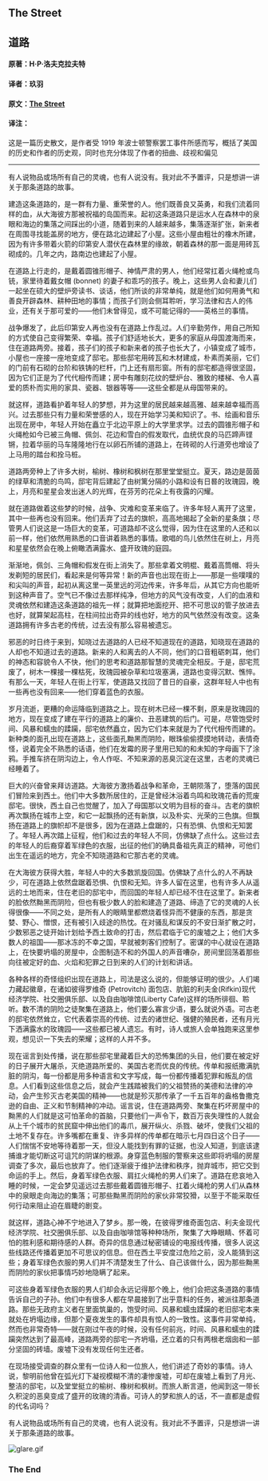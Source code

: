 ## The Street

## 道路

#### 原著：H·P·洛夫克拉夫特

#### 译者：玖羽

#### 原文：[The Street](http://www.hplovecraft.com/writings/texts/fiction/s.asp)

#### 译注：

这是一篇历史散文，是作者受 1919 年波士顿警察罢工事件所感而写，概括了美国的历史和作者的历史观，同时也充分体现了作者的扭曲、歧视和偏见

---

有人说物品或场所有自己的灵魂，也有人说没有。我对此不予置评，只是想讲一讲关于那条道路的故事。

建造这条道路的，是一群有力量、重荣誉的人。他们既善良又英勇，和我们流着同样的血，从大海彼方那被祝福的岛国而来。起初这条道路只是运水人在森林中的泉眼和海边的集落之间踩出的小道，随着到来的人越来越多，集落逐渐扩张，新来者在周围寻找能盖房的地方，便在路北边建起了小屋。这些小屋由粗壮的橡木所建，因为有许多带着火箭的印第安人潜伏在森林里的缘故，朝着森林的那一面是用砖瓦砌成的。几年之内，路南边也建起了小屋。

在道路上行走的，是戴着圆锥形帽子、神情严肃的男人，他们经常扛着火绳枪或鸟铳，家里待着戴女帽 (bonnet) 的妻子和乖巧的孩子。晚上，这些男人会和妻儿们一起坐在硕大的壁炉旁读书、谈话，他们所谈的非常单纯，就是他们如何用勇气和善良开辟森林、耕种田地的事情；而孩子们则会侧耳聆听，学习法律和古人的伟业，还有关于那可爱的——他们未曾得见，或不可能记得的——英格兰的事情。

战争爆发了，此后印第安人再也没有在道路上作乱过。人们辛勤劳作，用自己所知的方式使自己变得繁荣、幸福。孩子们舒适地长大，更多的家庭从母国渡海而来，住在道路两旁。接着，孩子们的孩子和新来者的孩子也长大了，小镇变成了城市，小屋也一座接一座地变成了邸宅。那些邸宅用砖瓦和木材建成，朴素而美丽，它们的门前有石砌的台阶和铁铸的栏杆，门上还有扇形窗。所有的邸宅都造得很坚固，因为它们正是为了代代相传而建；房中有雕刻花纹的壁炉台、雅致的楼梯、令人喜爱的质朴而实用的家具、瓷器、银器等等——这些全都是从母国带来的。

就这样，道路看护着年轻人的梦想，并为这里的居民越来越高雅、越来越幸福而高兴。过去那些只有力量和荣誉感的人，现在开始学习美和知识了。书、绘画和音乐出现在房中，年轻人开始在矗立于北边平原上的大学里求学。过去的圆锥形帽子和火绳枪如今已被三角帽、佩剑、花边和雪白的假发取代，血统优良的马匹蹄声铿锵，拉着华丽的马车隆隆地行在以卵石所铺的道路上，在砖砌的人行道旁也增设了上马用的踏台和拴马桩。

道路两旁种上了许多大树，榆树、橡树和枫树在那里堂堂挺立。夏天，路边是茵茵的绿草和清脆的鸟鸣，邸宅背后建起了由树篱分隔的小路和设有日晷的玫瑰园，晚上，月亮和星星会发出迷人的光辉，在芬芳的花朵上有夜露的闪耀。

就在道路做着这些梦的时候，战争、灾难和变革来临了。许多年轻人离开了这里，其中一些再也没有回来。他们丢弃了过去的旗帜，高高地揭起了全新的星条旗；尽管男人们说这是一场巨大的变革，可道路却不这么觉得，因为住在这里的人还和以前一样，他们依然用熟悉的口音讲着熟悉的事情。歌唱的鸟儿依然住在树上，月亮和星星依然会在晚上俯瞰洒满露水、盛开玫瑰的庭园。

渐渐地，佩剑、三角帽和假发在街上消失了。那些拿着文明棍、戴着高筒帽、将头发剃短的居民们，看起来是何等异常！新的声音也出现在街上——那是一些噗噗的和尖叫的声音，起初从离这里一英里远的河边传来，许多年后，从其它方向也能听到这种声音了。空气已不像过去那样纯净，但地方的风气没有改变，人们的血液和灵魂依然和建造这条道路的祖先一样；就算把地面挖开、把不可思议的管子放进去也好，就算架起高柱，在柱间拉出奇异的线也好，地方的风气依然没有改变。这条道路拥有许多古老的传统，过去没有那么容易被遗忘。

邪恶的时日终于来到，知晓过去道路的人已经不知道现在的道路，知晓现在道路的人却也不知道过去的道路。新来的人和离去的人不同，他们的口音粗砺刺耳，他们的神态和容貌令人不快，他们的思考和道路那智慧的灵魂完全相反。于是，邸宅荒废了，树木一棵接一棵枯死，玫瑰园被杂草和垃圾塞满，道路也变得沉默、憔悴。有那么一天，年轻人在街上行军，使道路又找回了昔日的自豪，这群年轻人中也有一些再也没有回来——他们穿着蓝色的衣服。

岁月流逝，更糟的命运降临到道路之上。现在树木已经一棵不剩，原来是玫瑰园的地方，现在变成了建在平行的道路上的廉价、丑恶建筑的后门。可是，尽管饱受时间、风暴和蠕虫的蹂躏，邸宅依然矗立，因为它们本来就是为了代代相传而建的。新种类的面孔出现在道路上，这些面孔黝黑而阴险，眼珠偷偷摸摸地转动，表情奇怪，说着完全不熟悉的话语，他们在发霉的房子里用已知的和未知的字母画下了涂鸦。手推车挤在阴沟边上，令人作呕、不知来源的恶臭沉淀在这里，古老的灵魂已经睡着了。

巨大的兴奋曾来拜访道路。大海彼方激扬着战争和革命，王朝陨落了，堕落的国民们冒险来到西土。他们中大多数所居住的，正是曾经沐浴着鸟鸣和玫瑰花香的荒废邸宅。很快，西土自己也觉醒了，加入了母国那以文明为目标的奋斗。古老的旗帜再次飘扬在城市上空，和它一起飘扬的还有新旗，以及朴实、光荣的三色旗。但飘扬在道路上的旗帜却不是很多，因为在道路上盘踞的，只有恐惧、仇恨和无知罢了。年轻人再次踏上征程，他们和过去的年轻人不同，仿佛缺了点什么。这些过去的年轻人的后裔穿着军绿色的衣服，出征的他们的确具备祖先真正的精神，可他们出生在遥远的地方，完全不知晓道路和它那古老的灵魂。

在大海彼方获得大胜，年轻人中的大多数凯旋回国。仿佛缺了点什么的人不再缺少，可在道路上依然盘踞着恐惧、仇恨和无知。许多人留在这里，也有许多人从遥远的土地而来，住在老旧的邸宅中，而回国的年轻人却已经不住在这里了。新来者的脸依然黝黑而阴险，但也有极少数人的脸和建造了道路、缔造了它的灵魂的人长得很像——不同之处，是所有人的眼睛里都燃烧着怪异而不健康的东西，那是贪婪、野心、憎恨，还有被引入歧途的热忱。在对骚乱和谋反的不安日渐扩散之时，少数邪恶之徒开始计划给予西土致命的打击，然后君临于它的废墟之上；他们大多数人的祖国——那冰冻的不幸之国，早就被刺客们控制了。密谋的中心就设在道路上，在快要坍塌的房屋中，企图制造不和的外国人的声音嘈杂，房间里回荡着那些向往被定好的血、火焰和犯罪之日到来的人们的计划和讲话。

各种各样的奇怪组织出现在道路上，司法是这么说的，但能够证明的很少。人们竭力藏起徽章，在诸如彼得罗维奇 (Petrovitch) 面包店、肮脏的利夫金(Rifkin)现代经济学院、社交圈俱乐部、以及自由咖啡馆(Liberty Cafe)这样的场所徘徊、聆听。数不清的阴险之徒聚集在道路上，他们要么寡言少语，要么就说外语。可古老的邸宅依然耸立，它代表着崇高的传统、过去的诸世纪、强健的殖民者，还有月光下洒满露水的玫瑰园——这些都已被人遗忘。有时，诗人或旅人会单独跑来这里参观，想见识一下失去的荣耀；这样的人并不多。

现在谣言到处传播，说在那些邸宅里藏着巨大的恐怖集团的头目，他们要在被定好的日子展开大屠杀，灭绝道路所爱的、美国古老而优良的传统。传单和报纸撒满肮脏的阴沟，每一份都是用多种语言和文字写成，每一份都传播着犯罪和叛乱的信息。人们看到这些信息之后，就会产生践踏被我们的父祖赞扬的美德和法律的冲动，会产生殄灭古老美国的精神——也就是殄灭那传承了一千五百年的盎格鲁撒克逊的自由、正义和节制精神的冲动。谣言说，住在道路两旁、聚集在朽坏房屋中的黝黑的人们就是这可怕革命的首脑，只要他们一声令下，数百万丧失理性的人就会从上千个城市的贫民窟中伸出他们的毒爪，展开纵火、杀戮、破坏，使我们父祖的土地不复存在。许多嘴都在重复、许多异样的传单都在暗示七月四日这个日子——人们惴惴不安地等待着那一天，但没人能找到有罪的证据，也没人知道，到底该逮捕谁才能切断这可诅咒的阴谋的根源。身穿蓝色制服的警察来这些即将坍塌的房屋调查了多次，最后也放弃了。他们逐渐疲于维护法律和秩序，抛弃城市，把它交到命运的手上。然后，身着军绿色衣服、肩扛火绳枪的男人们来了。道路在悲哀地入睡的时候，一定会梦见遥远过去那些戴着圆锥形帽子、扛着火绳枪的男人们从森林中的泉眼走向海边的集落；可那些黝黑而阴险的家伙非常狡猾，以至于不能采取任何行动来阻止迫在眉睫的剧变。

就这样，道路心神不宁地进入了梦乡。那一晚，在彼得罗维奇面包店、利夫金现代经济学院、社交圈俱乐部、以及自由咖啡馆等种种场所，聚集了大睁眼睛、怀着可怕的胜利感和期待感的人群。奇异的信息通过秘密铺设的电报线传播，很多人说这些线路还传播着更加不可思议的信息。但在西土平安度过危险之前，没人能猜到这些；身着军绿色衣服的男人们并不清楚发生了什么、自己该做什么，因为那些黝黑而阴险的家伙把事情巧妙地隐瞒了起来。

可这些身着军绿色衣服的男人们却会永远记得那个晚上，他们会把这条道路的事情告诉自己的子孙。他们中有很多人都在早晨接到了出乎意料的任务，被派往那条道路。那些无政府主义者在里面筑巢的，饱受时间、风暴和蠕虫蹂躏的老旧邸宅本来就处在坍塌边缘，但那个夏夜发生的事件却具有惊人的一致性。这事件非常单纯，然而也非常奇特——就在刚过午夜的时候，没有任何前兆，时间、风暴和蠕虫的蹂躏突然达到了最高峰，道路两旁的邸宅一齐坍塌，还立着的只有两根老烟囱和一部分坚固的砖墙。废墟下没有发现任何生还者。

在现场接受调查的群众里有一位诗人和一位旅人，他们讲述了奇妙的事情。诗人说，黎明前他曾在弧光灯下凝视模糊不清的凄惨废墟，可却在废墟上看到了月光、整洁的邸宅，以及堂堂挺立的榆树、橡树和枫树。而旅人断言道，他闻到这一带长久积淀的恶臭变成了盛开的玫瑰的清香。可诗人的梦和旅人的话，不一直都是虚假的代名词吗？

有人说物品或场所有自己的灵魂，也有人说没有。我对此不予置评，只是想讲一讲关于那条道路的故事。

![glare.gif](style_emoticons/default/glare.gif)
### The End
